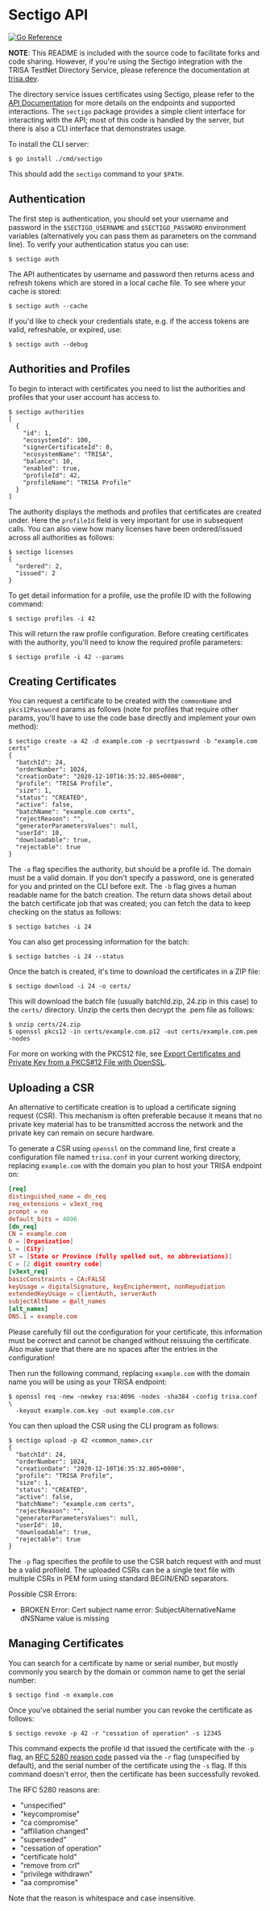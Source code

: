 # Sectigo API

[![Go Reference](https://pkg.go.dev/badge/github.com/trisacrypto/directory/pkg/sectigo.svg)](https://pkg.go.dev/github.com/trisacrypto/directory/pkg/sectigo)

**NOTE**: This README is included with the source code to facilitate forks and code sharing. However, if you're using the Sectigo integration with the TRISA TestNet Directory Service, please reference the documentation at [trisa.dev](https://trisa.dev).

The directory service issues certificates using Sectigo, please refer to the [API Documentation](https://support.sectigo.com/Com_KnowledgeDetailPage?Id=kA01N000000bvCJ) for more details on the endpoints and supported interactions. The `sectigo` package provides a simple client interface for interacting with the API; most of this code is handled by the server, but there is also a CLI interface that demonstrates usage.

To install the CLI server:

```
$ go install ./cmd/sectigo
```

This should add the `sectigo` command to your `$PATH`.

## Authentication

The first step is authentication, you should set your username and password in the `$SECTIGO_USERNAME` and `$SECTIGO_PASSWORD` environment variables (alternatively you can pass them as parameters on the command line). To verify your authentication status you can use:

```
$ sectigo auth
```

The API authenticates by username and password then returns acess and refresh tokens which are stored in a local cache file. To see where your cache is stored:

```
$ sectigo auth --cache
```

If you'd like to check your credentials state, e.g. if the access tokens are valid, refreshable, or expired, use:

```
$ sectigo auth --debug
```

## Authorities and Profiles

To begin to interact with certificates you need to list the authorities and profiles that your user account has access to.

```
$ sectigo authorities
[
  {
    "id": 1,
    "ecosystemId": 100,
    "signerCertificateId": 0,
    "ecosystemName": "TRISA",
    "balance": 10,
    "enabled": true,
    "profileId": 42,
    "profileName": "TRISA Profile"
  }
]
```

The authority displays the methods and profiles that certificates are created under. Here the `profileId` field is very important for use in subsequent calls. You can also view how many licenses have been ordered/issued across all authorities as follows:

```
$ sectigo licenses
{
  "ordered": 2,
  "issued": 2
}
```

To get detail information for a profile, use the profile ID with the following command:

```
$ sectigo profiles -i 42
```

This will return the raw profile configuration. Before creating certificates with the authority, you'll need to know the required profile parameters:

```
$ sectigo profile -i 42 --params
```

## Creating Certificates

You can request a certificate to be created with the `commonName` and `pkcs12Password` params as follows (note for profiles that require other params, you'll have to use the code base directly and implement your own method):

```
$ sectigo create -a 42 -d example.com -p secrtpasswrd -b "example.com certs"
{
  "batchId": 24,
  "orderNumber": 1024,
  "creationDate": "2020-12-10T16:35:32.805+0000",
  "profile": "TRISA Profile",
  "size": 1,
  "status": "CREATED",
  "active": false,
  "batchName": "example.com certs",
  "rejectReason": "",
  "generatorParametersValues": null,
  "userId": 10,
  "downloadable": true,
  "rejectable": true
}
```

The `-a` flag specifies the authority, but should be a profile id. The domain must be a valid domain. If you don't specify a password, one is generated for you and printed on the CLI before exit. The `-b` flag gives a human readable name for the batch creation. The return data shows detail about the batch certificate job that was created; you can fetch the data to keep checking on the status as follows:

```
$ sectigo batches -i 24
```

You can also get processing information for the batch:

```
$ sectigo batches -i 24 --status
```

Once the batch is created, it's time to download the certificates in a ZIP file:

```
$ sectigo download -i 24 -o certs/
```

This will download the batch file (usually batchId.zip, 24.zip in this case) to the `certs/` directory. Unzip the certs then decrypt the .pem file as follows:

```
$ unzip certs/24.zip
$ openssl pkcs12 -in certs/example.com.p12 -out certs/example.com.pem -nodes
```

For more on working with the PKCS12 file, see [Export Certificates and Private Key from a PKCS#12 File with OpenSSL](https://www.ssl.com/how-to/export-certificates-private-key-from-pkcs12-file-with-openssl/).

## Uploading a CSR

An alternative to certificate creation is to upload a certificate signing request (CSR). This mechanism is often preferable because it means that no private key material has to be transmitted accross the network and the private key can remain on secure hardware.

To generate a CSR using `openssl` on the command line, first create a configuration file named `trisa.conf` in your current working directory, replacing `example.com` with the domain you plan to host your TRISA endpoint on:

```conf
[req]
distinguished_name = dn_req
req_extensions = v3ext_req
prompt = no
default_bits = 4096
[dn_req]
CN = example.com
O = [Organization]
L = [City]
ST = [State or Province (fully spelled out, no abbreviations)]
C = [2 digit country code]
[v3ext_req]
basicConstraints = CA:FALSE
keyUsage = digitalSignature, keyEncipherment, nonRepudiation
extendedKeyUsage = clientAuth, serverAuth
subjectAltName = @alt_names
[alt_names]
DNS.1 = example.com
```

Please carefully fill out the configuration for your certificate, this information must be correct and cannot be changed without reissuing the certificate. Also make sure that there are no spaces after the entries in the configuration!

Then run the following command, replacing `example.com` with the domain name you will be using as your TRISA endpoint:

```
$ openssl req -new -newkey rsa:4096 -nodes -sha384 -config trisa.conf \
  -keyout example.com.key -out example.com.csr
```

You can then upload the CSR using the CLI program as follows:

```
$ sectigo upload -p 42 <common_name>.csr
{
  "batchId": 24,
  "orderNumber": 1024,
  "creationDate": "2020-12-10T16:35:32.805+0000",
  "profile": "TRISA Profile",
  "size": 1,
  "status": "CREATED",
  "active": false,
  "batchName": "example.com certs",
  "rejectReason": "",
  "generatorParametersValues": null,
  "userId": 10,
  "downloadable": true,
  "rejectable": true
}
```

The `-p` flag specifies the profile to use the CSR batch request with and must be a valid profileId. The uploaded CSRs can be a single text file with multiple CSRs in PEM form using standard BEGIN/END separators.

Possible CSR Errors:

- BROKEN Error: Cert subject name error: SubjectAlternativeName dNSName value is missing

## Managing Certificates

You can search for a certificate by name or serial number, but mostly commonly you search by the domain or common name to get the serial number:

```
$ sectigo find -n example.com
```

Once you've obtained the serial number you can revoke the certificate as follows:

```
$ sectigo revoke -p 42 -r "cessation of operation" -s 12345
```

This command expects the profile id that issued the certificate with the `-p` flag, an [RFC 5280 reason code](https://tools.ietf.org/html/rfc5280#section-5.3.1) passed via the `-r` flag (unspecified by default), and the serial number of the certificate using the `-s` flag. If this command doesn't error, then the certificate has been successfully revoked.

The RFC 5280 reasons are:

- "unspecified"
- "keycompromise"
- "ca compromise"
- "affiliation changed"
- "superseded"
- "cessation of operation"
- "certificate hold"
- "remove from crl"
- "privilege withdrawn"
- "aa compromise"

Note that the reason is whitespace and case insensitive.
